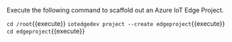 Execute the following command to scaffold out an Azure IoT Edge Project.

`cd /root`{{execute}}
`iotedgedev project --create edgeproject`{{execute}}
`cd edgeproject`{{execute}}

